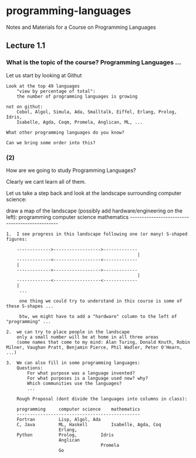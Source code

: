 # programming-languages
Notes and Materials for a Course on Programming Languages

## Lecture 1.1

### What is the topic of the course? Programming Languages ...

Let us start by looking at Githut

	Look at the top 49 languages
		"view by percentage of total":  
		the number of programming languages is growing

	not on githut: 
		Cobol, Algol, Simula, Ada, Smalltalk, Eiffel, Erlang, Prolog, Idris, 
		Isabelle, Agda, Coqm, Promela, Anglican, ML, ...

	What other programming languages do you know?
			
	Can we bring some order into this?
	
### (2)

How are we going to study Programming Languages?

Clearly we cant learn all of them.

Let us take a step back and look at the landscape surrounding computer science:

draw a map of the landscape (possibly add hardware/engineering on the left):
		programming		computer science	mathematics
		-----------------------------------------------

	1.  I see progress in this landscape following one (or many) S-shaped figures:

		------------->------------------>-------------
													  |
		-------------<------------------<-------------
		|
		------------->------------------>-------------
													  |
		-------------<------------------<-------------
		| 
		 ...

		 one thing we could try to understand in this course is some of these S-shapes ...

		 btw, we might have to add a "hardware" column to the left of "programming" ...

	2.	we can try to place people in the landscape 
		only a small number will be at home in all three areas
		(some names that come to my mind: Alan Turing, Donald Knuth, Robin Milner, Vaughan Pratt, Benjamin Pierce, Phil Wadler, Peter O'Hearn, ...)

	3.	We can also fill in some programming languages:
		Questions: 
			For what purpose was a language invented?
			For what purposes is a language used now? why?
			Which communities use the languages?
			...

		Rough Proposal (dont divide the languages into columns in class):

		programming		computer science	mathematics
		-----------------------------------------------
		Fortran			Lisp, Algol, Ada
		C, Java			ML, Haskell			Isabelle, Agda, Coq
						Erlang,
		Python			Prolog, 		Idris
					    Anglican
					    				Promela
					    Go
